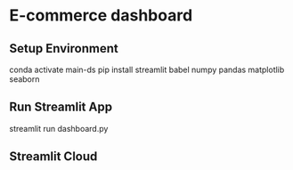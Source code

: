 # E-commerce dashboard

## Setup Environment

conda activate main-ds
pip install streamlit babel numpy pandas matplotlib seaborn


## Run Streamlit App

streamlit run dashboard.py

## Streamlit Cloud

